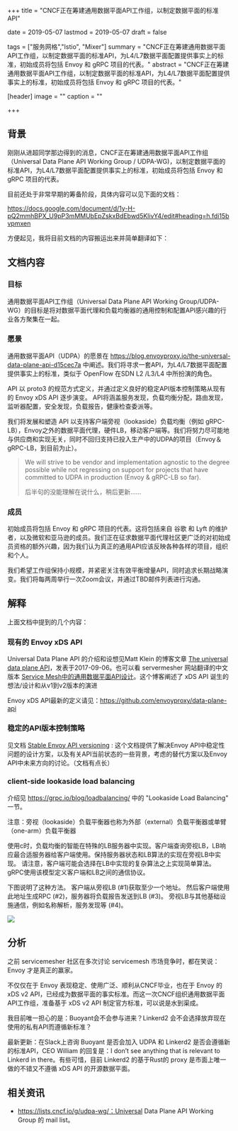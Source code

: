 +++
title = "CNCF正在筹建通用数据平面API工作组，以制定数据平面的标准API"

date = 2019-05-07
lastmod = 2019-05-07
draft = false

tags = ["服务网格","Istio", "Mixer"]
summary = "CNCF正在筹建通用数据平面API工作组，以制定数据平面的标准API，为L4/L7数据平面配置提供事实上的标准，初始成员将包括 Envoy 和 gRPC 项目的代表。"
abstract = "CNCF正在筹建通用数据平面API工作组，以制定数据平面的标准API，为L4/L7数据平面配置提供事实上的标准，初始成员将包括 Envoy 和 gRPC 项目的代表。"

[header]
image = ""
caption = ""

+++

## 背景

刚刚从进超同学那边得到的消息，CNCF正在筹建通用数据平面API工作组（Universal Data Plane API Working Group / UDPA-WG)，以制定数据平面的标准API，为L4/L7数据平面配置提供事实上的标准，初始成员将包括 Envoy 和 gRPC 项目的代表。

目前还处于非常早期的筹备阶段，具体内容可以见下面的文档：

https://docs.google.com/document/d/1y-H-pQ2mmhBPX_U9pP3mMMUbEpZskxBdEbwd5KlivY4/edit#heading=h.fdi15bvpmxen

方便起见，我将目前文档的内容搬运出来并简单翻译如下：

## 文档内容

### 目标

通用数据平面API工作组（Universal Data Plane API Working Group/UDPA-WG）的目标是将对数据平面代理和负载均衡器的通用控制和配置API感兴趣的行业各方聚集在一起。

### 愿景

通用数据平面API（UDPA）的愿景在 https://blog.envoyproxy.io/the-universal-data-plane-api-d15cec7a 中阐述。我们将寻求一套API，为L4/L7数据平面配置提供事实上的标准，类似于 OpenFlow 在SDN L2 /L3/L4 中所扮演的角色。

API 以 proto3 的规范方式定义，并通过定义良好的稳定API版本控制策略从现有的 Envoy xDS API 逐步演变。 API将涵盖服务发现，负载均衡分配，路由发现，监听器配置，安全发现，负载报告，健康检查委派等。

我们将发展和塑造 API 以支持客户端旁视（lookaside）负载均衡（例如 gRPC-LB），Envoy之外的数据平面代理，硬件LB，移动客户端等。我们将努力尽可能地与供应商和实现无关，同时不回归支持已投入生产中的UDPA的项目（Envoy＆gRPC-LB，到目前为止）。

> We will strive to be vendor and implementation agnostic to the degree possible while not regressing on support for projects that have committed to UDPA in production (Envoy & gRPC-LB so far).
>
> 后半句的没能理解在说什么，稍后更新…...

### 成员

初始成员将包括 Envoy 和 gRPC 项目的代表。这将包括来自 谷歌 和 Lyft 的维护者，以及微软和亚马逊的成员。我们正在征求数据平面代理社区更广泛的对初始成员资格的额外兴趣，因为我们认为真正的通用API应该反映各种各样的项目，组织和个人。

我们希望工作组保持小规模，并紧密关注有效平衡增量API，同时追求长期战略演变。我们将每两周举行一次Zoom会议，并通过TBD邮件列表进行沟通。

## 解释

上面文档中提到的几个内容：

### 现有的 Envoy xDS API

Universal Data Plane API 的介绍和设想见Matt Klein 的博客文章 [The universal data plane API](https://blog.envoyproxy.io/the-universal-data-plane-api-d15cec7a)，发表于2017-09-06。也可以看 servermesher 网站翻译的中文版本 [Service Mesh中的通用数据平面API设计](http://www.servicemesher.com/blog/the-universal-data-plane-api/)。这个博客阐述了 xDS API 诞生的想法/设计和从v1到v2版本的演进

Envoy xDS API最新的定义请见：https://github.com/envoyproxy/data-plane-api 

### 稳定的API版本控制策略

见文档 [Stable Envoy API versioning](https://docs.google.com/document/d/1xeVvJ6KjFBkNjVspPbY_PwEDHC7XPi0J5p1SqUXcCl8/edit#heading=h.c0uts5ftkk58) : 这个文档提供了解决Envoy API中稳定性问题的设计方案，以及有关API当前状态的一些背景，考虑的替代方案以及Envoy API中未来方向的讨论。（文档有点长）

### client-side lookaside load balancing

介绍见 https://grpc.io/blog/loadbalancing/ 中的 "Lookaside Load Balancing" 一节。

注意：旁视（lookaside）负载平衡器也称为外部（external）负载平衡器或单臂（one-arm）负载平衡器

使用c时，负载均衡的智能在特殊的LB服务器中实现。客户端查询旁视LB，LB响应最合适服务器给客户端使用。保持服务器状态和LB算法的实现在旁视LB中实现。 请注意，客户端可能会选择在LB中实现的复杂算法之上实现简单算法。 gRPC使用该模型定义客户端和LB之间的通信协议。 

下图说明了这种方法。 客户端从旁视LB (#1)获取至少一个地址。 然后客户端使用此地址生成RPC (#2)，服务器将负载报告发送到LB (#3)。 旁视LB与其他基础设施通信，例如名称解析，服务发现等 (#4)。

![](https://grpc.io/img/image_2.png)

## 分析

之前 servicemesher 社区在多次讨论 servicemesh 市场竞争时，都在笑说：Envoy 才是真正的赢家。

不仅仅在于 Envoy 表现稳定、使用广泛、顺利从CNCF毕业，也在于 Envoy 的 xDS v2 API，已经成为数据平面的事实标准。而这一次CNCF组织通用数据平面API工作组，准备基于 xDS v2 API 制定官方标准，可以说是水到渠成。

我目前唯一担心的是：Buoyant会不会参与进来？Linkerd2 会不会选择放弃现在使用的私有API而遵循新标准？

最新更新：在Slack上咨询 Buoyant 是否会加入 UDPA 和 Linkerd2 是否会遵循新的标准API，CEO William 的回复是：I don’t see anything that is relevant to Linkerd in there。有些可惜，目前 Linkerd2 的基于Rust的 proxy 是市面上唯一做的不错又不遵循 xDS API 的开源数据平面。

## 相关资讯

- https://lists.cncf.io/g/udpa-wg/：Universal Data Plane API Working Group 的 mail list。